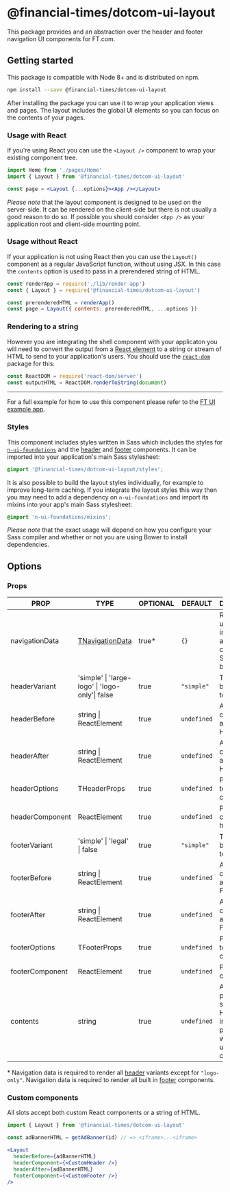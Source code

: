 # @financial-times/dotcom-ui-layout

This package provides and an abstraction over the header and footer navigation UI components for FT.com.

## Getting started

This package is compatible with Node 8+ and is distributed on npm.

```sh
npm install --save @financial-times/dotcom-ui-layout
```

After installing the package you can use it to wrap your application views and pages. The layout includes the global UI elements so you can focus on the contents of your pages.

### Usage with React

If you're using React you can use the `<Layout />` component to wrap your existing component tree.

```jsx
import Home from './pages/Home'
import { Layout } from '@financial-times/dotcom-ui-layout'

const page = <Layout {...options}><App /></Layout>
```

_Please note_ that the layout component is designed to be used on the server-side. It can be rendered on the client-side but there is not usually a good reason to do so. If possible you should consider `<App />` as your application root and client-side mounting point.

### Usage without React

If your application is not using React then you can use the `Layout()` component as a regular JavaScript function, without using JSX. In this case the `contents` option is used to pass in a prerendered string of HTML.

```js
const renderApp = require('./lib/render-app')
const { Layout } = require('@financial-times/dotcom-ui-layout')

const prerenderedHTML = renderApp()
const page = Layout({ contents: prerenderedHTML, ...options })
```

### Rendering to a string

However you are integrating the shell component with your applicaton you will need to convert the output from a [React element] to a string or stream of HTML to send to your application's users. You should use the [`react-dom`] package for this:

```js
const ReactDOM = require('react-dom/server')
const outputHTML = ReactDOM.renderToString(document)
```

[React element]: https://reactjs.org/docs/rendering-elements.html
[`react-dom`]: https://reactjs.org/docs/react-dom.html

---

For a full example for how to use this component please refer to the [FT UI example app][example].

[example]: ../../examples/ft-ui/readme.md

### Styles

This component includes styles written in Sass which includes the styles for [`n-ui-foundations`][n-ui-foundations] and the [header] and [footer] components. It can be imported into your application's main Sass stylesheet:

```scss
@import '@financial-times/dotcom-ui-layout/styles';
```

It is also possible to build the layout styles individually, for example to improve long-term caching. If you integrate the layout styles this way then you may need to add a dependency on `n-ui-foundations` and import its mixins into your app's main Sass stylesheet:

```scss
@import 'n-ui-foundations/mixins';
```

_Please note_ that the exact usage will depend on how you configure your Sass compiler and whether or not you are using Bower to install dependencies.

[n-ui-foundations]: https://github.com/Financial-Times/n-ui-foundations/
[header]: ../dotcom-ui-header/readme.md
[footer]: ../dotcom-ui-footer/readme.md


## Options

### Props

| PROP            | TYPE                                            | OPTIONAL | DEFAULT     | DESCRIPTION                                                                                  |
|-----------------|-------------------------------------------------|----------|-------------|----------------------------------------------------------------------------------------------|
| navigationData  | [TNavigationData]                               | true*    | `{}`        | Required if using the built in header and/or footer components. See note below.              |
| headerVariant   | 'simple' \| 'large-logo' \| 'logo-only'\| false | true     | `"simple"`  | The type of built in [header] to display                                                     |
| headerBefore    | string \| ReactElement                          | true     | `undefined` | A slot for content to appear before Header                                                   |
| headerAfter     | string \| ReactElement                          | true     | `undefined` | A slot for content to appear after Header                                                    |
| headerOptions   | THeaderProps                                    | true     | `undefined` | Pass options to the header component                                                         |
| headerComponent | ReactElement                                    | true     | `undefined` | Pass a custom header                                                                         |
| footerVariant   | 'simple' \| 'legal' \| false                    | true     | `"simple"`  | The type of built in [footer] to display                                                     |
| footerBefore    | string \| ReactElement                          | true     | `undefined` | A slot for content to appear before Footer                                                   |
| footerAfter     | string \| ReactElement                          | true     | `undefined` | A slot for content to appear after Footer                                                    |
| footerOptions   | TFooterProps                                    | true     | `undefined` | Pass options to the footer component                                                         |
| footerComponent | ReactElement                                    | true     | `undefined` | Pass a custom footer                                                                         |
| contents        | string                                          | true     | `undefined` | A prerendered string of HTML used to insert the page contents when not using JSX composition |

\* Navigation data is required to render all [header] variants except for `"logo-only"`. Navigation data is required to render all built in [footer] components.

[header]: ../dotcom-ui-header/README.md
[footer]: ../dotcom-ui-footer/README.md
[TNavigationData]: ../dotcom-types-navigation/README.md

### Custom components

All slots accept both custom React components or a string of HTML.

```jsx
import { Layout } from '@financial-times/dotcom-ui-layout'

const adBannerHTML = getAdBanner(id) // => <iframe>...<iframe>

<Layout
  headerBefore={adBannerHTML}
  headerComponent={<CustomHeader />}
  headerAfter={adBannerHTML}
  footerComponent={<CustomFooter />}
/>
```
